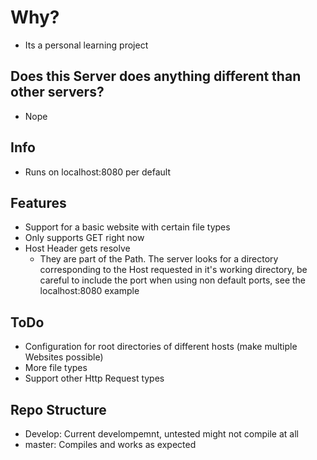 # Why?
- Its a personal learning project

## Does this Server does anything different than other servers?
- Nope
## Info
- Runs on localhost:8080 per default
## Features
- Support for a basic website with certain file types
- Only supports GET right now
- Host Header gets resolve
  - They are part of the Path. The server looks for a directory corresponding to the Host requested in it's  working directory, be careful to include the port when using non default ports, see the localhost:8080 example

## ToDo
- Configuration for root directories of different hosts (make multiple Websites possible)
- More file types
- Support other Http Request types

## Repo Structure
- Develop: Current develompemnt, untested might not compile at all
- master: Compiles and works as expected

